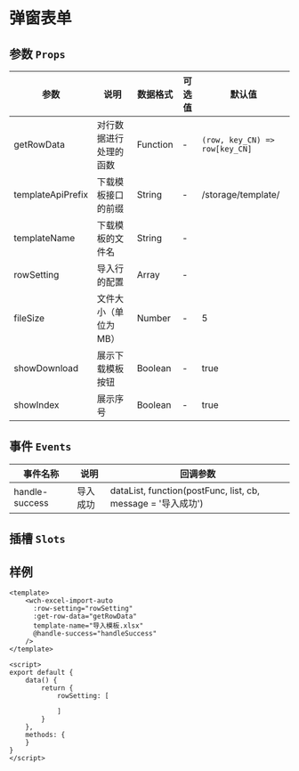 # 弹窗表单
## 参数 `Props`
参数|说明|数据格式|可选值|默认值
---|---|---|---|---|
getRowData|对行数据进行处理的函数|Function|-|`(row, key_CN) => row[key_CN]`
templateApiPrefix|下载模板接口的前缀|String|-|/storage/template/
templateName|下载模板的文件名|String|-|
rowSetting|导入行的配置|Array|-|
fileSize|文件大小（单位为MB）|Number|-|5
showDownload|展示下载模板按钮|Boolean|-|true
showIndex|展示序号|Boolean|-|true
## 事件 `Events`
事件名称|说明|回调参数
---|---|---|
handle-success|导入成功|dataList, function(postFunc, list, cb, message = '导入成功')
## 插槽 `Slots`

## 样例
```Vue
<template>
    <wch-excel-import-auto
      :row-setting="rowSetting"
      :get-row-data="getRowData"
      template-name="导入模板.xlsx"
      @handle-success="handleSuccess"
    />
</template>

<script>
export default {
    data() {
        return {
            rowSetting: [

            ]      
        }
    },
    methods: {
    }
}
</script>
```
